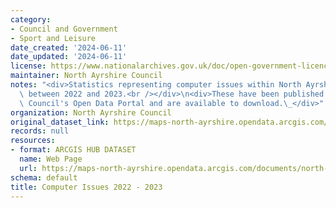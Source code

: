 ```yaml
---
category:
- Council and Government
- Sport and Leisure
date_created: '2024-06-11'
date_updated: '2024-06-11'
license: https://www.nationalarchives.gov.uk/doc/open-government-licence/version/3/
maintainer: North Ayrshire Council
notes: "<div>Statistics representing computer issues within North Ayrshire libraries\
  \ between 2022 and 2023.<br /></div>\n<div>These have been published to North Ayrshire\
  \ Council's Open Data Portal and are available to download.\_</div>"
organization: North Ayrshire Council
original_dataset_link: https://maps-north-ayrshire.opendata.arcgis.com/documents/north-ayrshire::computer-issues-2022-2023
records: null
resources:
- format: ARCGIS HUB DATASET
  name: Web Page
  url: https://maps-north-ayrshire.opendata.arcgis.com/documents/north-ayrshire::computer-issues-2022-2023
schema: default
title: Computer Issues 2022 - 2023
---
```

